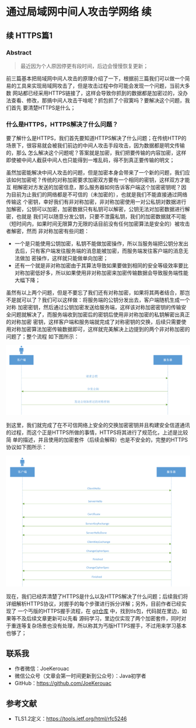# 通过局域网中间人攻击学网络 续
## 续 HTTPS篇1
### Abstract
> 最近因为个人原因停更有段时间，后边会慢慢恢复更新；

前三篇基本把局域网中间人攻击的原理介绍了一下，根据前三篇我们可以做一个简易的工具来实现局域网攻击了，但是攻击过程中你可能会发现一个问题，当前大多数
网站都已经采用HTTPS链接了，这样会导致你抓到的数据都是加密过的，没办法查看、修改，那搞中间人攻击干啥呢？抓包抓了个寂寞吗？要解决这个问题，我们首先
要清楚HTTPS是什么；


### 什么是HTTPS，HTTPS解决了什么问题？
要了解什么是HTTPS，我们首先要知道HTTPS解决了什么问题；在传统HTTP的场景下，很容易就会被我们前边的中间人攻击手段攻击，因为数据都是明文传输的，那么
怎么解决这个问题呢？答案就是加密，我们把要传输的内容加密，这样即使被中间人截获中间人也只能得到一堆乱码，得不到真正要传输的明文；

虽然加密能解决中间人攻击的问题，但是加密本身会带来了一个新的问题，我们应该如何加密呢？传统的对称加密要求加密双方要有一个相同的密钥，这样双方才能互
相解密对方发送的加密信息，那么服务器如何告诉客户端这个加密密钥呢？因为目前为止我们的网络都是不可信的（未加密的），也就是我们不能直接通过网络传输这
个密钥，幸好我们有非对称加密，非对称加密使用一对公私钥对数据进行加解密，公钥可以加密，加密数据只有私钥可以解密，公钥无法对加密数据进行解密，也就是
我们可以随意分发公钥，只要不泄露私钥，我们的加密数据就不可能（短时间内，如果时间无限算力无限的话目前没有任何加密算法是安全的）被攻击者解密，然而
非对称加密有些问题：
- 一个是只能使用公钥加密，私钥不能做加密操作，所以当服务端把公钥分发出去后，只有客户端发往服务端的消息能被加密，而服务端发往客户端的消息无法做加
密操作，这样就只能做单向加密；
- 还有一个就是非对称加密由于其算法导致如果要做到相同的安全等级效率要比对称加密低好多，所以如果使用非对称加密来加密传输数据会导致服务端性能大幅下降；

虽然有以上两个问题，但是不要忘了我们还有对称加密，如果将其两者结合，那岂不是就可以了？我们可以这样做：将服务端的公钥分发出去，客户端随机生成一个对称
加密密钥，然后通过公钥加密发送给服务端，这样该对称加密密钥的传输安全问题就解决了，而服务端收到加密后的密钥后使用非对称加密的私钥解密出真正的对称加密
密钥，这样客户端和服务端就完成了对称密钥的交换，后续只需要使用对称加密算法加密传输数据即可，这样就完美解决上边提到的两个非对称加密的问题了；整个流程
如下图所示：

![简易HTTPS握手](../../../resource/网络/简易HTTPS握手.png)

到这里，我们就完成了在不可信网络上安全的交换加密密钥并且构建安全信道通讯的过程，而这个正是HTTPS所做的事情，HTTPS将其进行了规范化，上述是比较简
单的描述，并且使用的加密套件（后续会解释）也是不安全的，完整的HTTPS协议如下图所示：

![HTTPS握手](../../../resource/网络/HTTPS握手.png)


现在，我们已经弄清楚了HTTPS是什么以及HTTPS解决了什么问题；后续我们将详细解析HTTPS协议，对握手的每个步骤进行拆分详解；另外，目前作者已经实现了
一个丐版的HTTPS握手流程，在 [git仓库](https://github.com/JoeKerouac/net) 中，找到tls包，代码就在里边，如果等不及后续文章更新可以先看
源码学习，里边仅实现了两个加密套件，同时对于重连等复杂场景也没有处理，所以称其为丐版HTTPS握手，不过用来学习基本也够了；

## 联系我
- 作者微信：JoeKerouac
- 微信公众号（文章会第一时间更新到公众号）：Java初学者
- GitHub：https://github.com/JoeKerouac

## 参考文献
- TLS1.2定义：https://tools.ietf.org/html/rfc5246